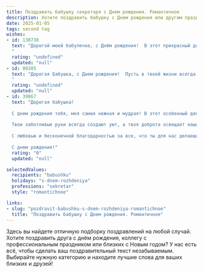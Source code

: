 ```yaml
---
title: Поздравить бабушку секретаря c Днем рождения. Романтичное
description: Хотите поздравить бабушку c Днем рождения или другим праздником? Наш ИИ создаст незабываемое поздравление, а вы обязательно выделитесь среди других.  
date: 2025-01-05
tags: second tag
wishes:
- id: 130738
  text: "Дорогой моей бабулечке, с Днём рождения!  В этот прекрасный день я хочу сказать тебе, как сильно я тебя люблю. Твоя доброта, мудрость и нежность — это маяк, который всегда освещает мой путь.  Ты — не просто секретарь,  ты хранительница самых тёплых семейных воспоминаний,  и  твоя любовь — это бесценный дар, который я буду ценить всю жизнь.  Пусть этот день будет наполнен счастьем,  а каждый последующий год принесет только радость и спокойствие.  Обнимаю тебя крепко-крепко!
  "
  rating: "undefined"
  updated: "null"
- id: 80385
  text: "Дорогая Бабушка, с Днем рождения!  Пусть в твоей жизни всегда царит любовь, как тайна, которую ты умело хранила на протяжении многих лет работы секретарем.  Желаю тебе здоровья, счастья и безграничной радости.  Пусть каждый день будет наполнен яркими красками, а сердце всегда будет полным любви!
  "
  rating: "undefined"
  updated: "null"
- id: 39867
  text: "Дорогая бабушка!
  
  С днем рождения тебя, моя самая нежная и мудрая! В этот особенный день хочу пожелать тебе океан счастья и море здоровья. Ты — удивительный секретарь судьбы нашей семьи, умеющий находить нужные слова и подарить тепло каждому из нас.
  
  Твои заботливые руки всегда создают уют, а твоя доброта освещает наши сердца. Пусть в жизни больше будет ярких моментов, как в страницах любимых книг, а твоя душа наполняется светом и радостью, словно нежный цветок, распускающийся в лучах солнца.
  
  С любовью и бесконечной благодарностью за все, что ты для нас делаешь. Пусть каждый новый день приносит тебе только счастье и вдохновение!
  
  С днем рождения!"
  rating: "0"
  updated: "null"

selectedValues:
  recipients: "babushku"
  holidays: "s-dnem-rozhdeniya"
  professions: "sekretar"
  style: "romantichnoe"

links:
- slug: "pozdravit-babushku-s-dnem-rozhdeniya-romantichnoe"
  title: "Поздравить бабушку c Днем рождения. Романтичное"
---
```


Здесь вы найдете отличную подборку поздравлений на любой случай. 
Хотите поздравить друга с днём рождения, коллегу с профессиональным праздником или близких с Новым годом? У нас есть всё, чтобы сделать ваш поздравительный текст незабываемым. Выбирайте нужную категорию и находите лучшие слова для ваших близких и друзей!
